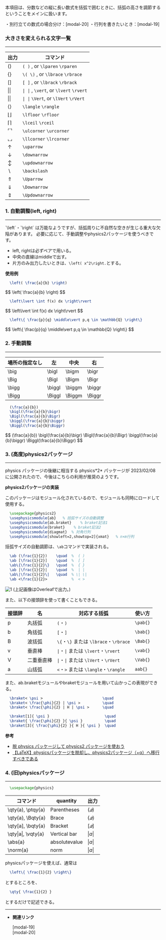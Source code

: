 <!--11-->
<!--大きなかっこ(数式)-->

<aside class="warning">
<div>
本項目は、分数などの縦に長い数式を括弧で囲むときに、括弧の高さを調節するということをメインに扱います。

・別行立ての数式の場合分け：[modal-20]<!--場合分け(数式中)-->
・行列を書きたいとき：[modal-19]
</div>
</aside>

### **大きさを変えられる文字一覧**

---

| **出力** | **コマンド** |
| --- | --- |
| $( )$ | `( )` , or `\lparen`  `\rparen` |
| $\{ \}$ | `\( \)` , or `\lbrace`  `\rbrace` |
| $[ ]$ | `[ ]` , or `\lbrack`  `\rbrack` |
| $\lvert \rvert$ | `\| \|` , `\vert`, or `\lvert`  `\rvert` |
| $\| \|$ | `\| \|` `\Vert`, or `\lVert`  `\rVert` |
| $\langle\rangle$ | `\langle`  `\rangle` |
| $\lfloor\rfloor$ | `\lfloor`  `\rfloor` |
| $\lceil \rceil$ | `\lceil`  `\rceil` |
| $\ulcorner \urcorner$ | `\ulcorner`  `\urcorner` |
| $\llcorner \lrcorner$ | `\llcorner`  `\lrcorner` |
| $\uparrow$ | `\uparrow` |
| $\downarrow$ | `\downarrow` |
| $\updownarrow$ | `\updownarrow` |
| $\backslash$ | `\backslash` |
| $\Uparrow$ | `\Uparrow` |
| $\Downarrow$ | `\Downarrow` |
| $\Updownarrow$ | `\Updownarrow` |

### **1. 自動調整(left, right)**

---


<aside class="warning">
<div>
`\left`・`\right` は万能なようですが、括弧周りに不自然な空きが生じる重大な欠陥があります。
必要に応じて、手動調整やphysics2パッケージを使うべきです。
</div>
</aside>

- left, rightは必ずペアで用いる。
- 中央の直線はmiddleで出す。
- 片方のみ出力したいときは、`\left( x^2\right.`とする。

**使用例**

```latex
  \left( \frac{a}{b} \right)
```
<div>
$$
\left( \frac{a}{b} \right)
$$
</div>

```latex
  \left\lvert \int f(x) dx \right\rvert
```
<div>
$$
\left\lvert \int f(x) dx \right\rvert
$$
</div>

```latex
  \left\{ \frac{p}{q} \middle\vert p,q \in \mathbb{Q} \right\}
```

<div>
$$
\left\{ \frac{p}{q} \middle\vert p,q \in \mathbb{Q} \right\}
$$
</div>

### **2. 手動調整**

---

| **場所の指定なし** | **左** | **中央** | **右** |
| --- | --- | --- | --- |
| \big | \bigl | \bigm | \bigr |
| \Big | \Bigl | \Bigm | \Bigr |
| \bigg | \biggl | \biggm | \biggr |
| \Bigg | \Biggl | \Biggm | \Biggr |

```latex
  (\frac{a}{b})
  \bigl(\frac{a}{b}\bigr)
  \Bigl(\frac{a}{b}\Bigr)
  \biggl(\frac{a}{b}\biggr)
  \Biggl(\frac{a}{b}\Biggr)
```

<div>
$$
(\frac{a}{b})
\bigl(\frac{a}{b}\bigr)
\Bigl(\frac{a}{b}\Bigr)
\biggl(\frac{a}{b}\biggr)
\Biggl(\frac{a}{b}\Biggr)
$$
</div>

### **3. (高度)physics2パッケージ**

---

<aside class="warning">
<div>
physics パッケージの後継に相当する physics*2* パッケージが 2023/02/08 に公開されたので、今後はこちらの利用が推奨のようです。
</div>
</aside>

**physics2パッケージの実装**

このパッケージはモジュール化されているので、モジュールも同時にロードして使用する。

```latex
  \usepackage{physics2}
  \usephysicsmodule{ab}   % 括弧サイズの自動調整
  \usephysicsmodule{ab.braket}    % braket記法1
  \usephysicsmodule{braket}    % braket記法2
  \usephysicsmodule{diagmat}  % 対角行列
  \usephysicsmodule[showleft=2,showtop=2]{xmat}   % n×m行列
```

括弧サイズの自動調節は、`\ab`コマンドで実装される。

```latex
  \ab (\frac{1}{2})    \quad  %  ( )
  \ab [\frac{1}{2}]    \quad  %  [ ]
  \ab\{\frac{1}{2}\}   \quad  %  { }
  \ab |\frac{1}{2}|    \quad  %  | |
  \ab\|\frac{1}{2}\|   \quad  % \| \|
  \ab <\frac{1}{2}>           %  < >
```

![1](./CheatSheet/big-brackets-in-equations/1.png "max-width=250px")
(上記画像はOverleafで出力。)


また、以下の接頭辞を使って書くこともできる。

| **接頭辞** | **名** | **対応する括弧** | **使い方** |
| --- | --- | --- | --- |
| p | 丸括弧 | `(`・`)` | `\pab{}` |
| b | 角括弧 | `[`・`]` | `\bab{}` |
| B | 波括弧 | `\{`・`\}` または `\lbrace`・`\rbrace` | `\Bab{}` |
| v | 垂直棒 | `\|`・`\|` または `\lvert`・`\rvert` | `\vab{}` |
| V | 二重垂直棒 | `\|`・`\|` または `\lVert`・`\rVert` | `\Vab{}` |
| a | 山括弧 | `<`・`>` または `\langle`・`\rangle` | `aab{}` |

また、ab.braketモジュールやbraketモジュールを用いて山かっこの表現ができる。

```latex
  \braket< \psi >                           \quad
  \braket< \frac{\phi}{2} | \psi >          \quad
  \braket< \frac{\phi}{2} | H | \psi >      \quad
```

```latex
  \braket[1]{ \psi }                         \quad
  \braket{ \frac{\phi}{2} }{ \psi }          \quad
  \braket[3]{ \frac{\phi}{2} }{ H }{ \psi }  \quad
```

**参考**

- [脱 physics パッケージして physics2 パッケージを使おう](https://qiita.com/Yarakashi_Kikohshi/items/131e2324f401c3effb84)
- [【LaTeX】physicsパッケージを脱却し、physics2パッケージ（+α）へ移行すべきである](https://qiita.com/gawara-t/items/57834e06f7fd95c18d26)

### **4. (旧)physicsパッケージ**

---

```latex
  \usepackage{physics}
```

| **コマンド** | **quantity** | **出力** |
| --- | --- | --- |
| \qty(a), \ptqy{a} | Parentheses | $(𝑎)$ |
| \qty{a}, \Bqty{a} | Brace | $\{𝑎\}$ |
| \qty[a], \bqty{a} | Bracket | $[𝑎]$ |
| \qty\|a\|, \vqty{a} | Vertical bar | $\|a\|$ |
| \abs{a} | absolutevalue | $\|a\|$ |
| \norm{a} | norm | $\|a\|$ |

physicsパッケージを使えば、通常は

```latex
  \left\{ \frac{1}{2} \right\}
```

とするところを、

```latex
  \qty{ \frac{1}{2} }
```

とするだけで記述できる。

    

---

- **関連リンク**
    
    <div class="related-link-wrapper">
      [modal-19]<!--行列(数式)--><br>
      [modal-20]<!--場合分け(数式中)-->
    </div>
